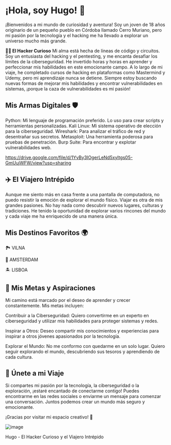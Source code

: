 **¡Hola, soy Hugo! 👋**
=
¡Bienvenidos a mi mundo de curiosidad y aventura! Soy un joven de 18 años originario de un pequeño pueblo en Córdoba llamado Cerro Muriano, pero mi pasión por la tecnología y el hacking me ha llevado a explorar un universo mucho más grande.

**👨‍💻 El Hacker Curioso**
Mi alma está hecha de líneas de código y circuitos. Soy un entusiasta del hacking y el pentesting, y me encanta desafiar los límites de la ciberseguridad. He invertido horas y horas en aprender y perfeccionar mis habilidades en este emocionante campo. A lo largo de mi viaje, he completado cursos de hacking en plataformas como Mastermind y Udemy, pero mi aprendizaje nunca se detiene. Siempre estoy buscando nuevas formas de mejorar mis habilidades y encontrar vulnerabilidades en sistemas, ¡porque la caza de vulnerabilidades es mi pasión!

**Mis Armas Digitales 🛡️**
-
Python: Mi lenguaje de programación preferido. Lo uso para crear scripts y herramientas personalizadas.
Kali Linux: Mi sistema operativo de elección para la ciberseguridad.
Wireshark: Para analizar el tráfico de red y desentrañar sus secretos.
Metasploit: Una herramienta poderosa para pruebas de penetración.
Burp Suite: Para encontrar y explotar vulnerabilidades web.

https://drive.google.com/file/d/1YvBy3IOgerLeNd5xyltgs05-GmUujWFW/view?usp=sharing

**✈️ El Viajero Intrépido**
-
Aunque me siento más en casa frente a una pantalla de computadora, no puedo resistir la emoción de explorar el mundo físico. Viajar es otra de mis grandes pasiones. No hay nada como descubrir nuevos lugares, culturas y tradiciones. He tenido la oportunidad de explorar varios rincones del mundo y cada viaje me ha enriquecido de una manera única.

**Mis Destinos Favoritos 🌍**
-
🏞️ VILNA
<p>
🏰 AMSTERDAM
<p>
🏝️ LISBOA
<p>
  
**🚀 Mis Metas y Aspiraciones**
-
Mi camino está marcado por el deseo de aprender y crecer constantemente. Mis metas incluyen:

Contribuir a la Ciberseguridad: Quiero convertirme en un experto en ciberseguridad y utilizar mis habilidades para proteger sistemas y redes.

Inspirar a Otros: Deseo compartir mis conocimientos y experiencias para inspirar a otros jóvenes apasionados por la tecnología.

Explorar el Mundo: No me conformo con quedarme en un solo lugar. Quiero seguir explorando el mundo, descubriendo sus tesoros y aprendiendo de cada cultura.

**🌟 Únete a mi Viaje**
-
Si compartes mi pasión por la tecnología, la ciberseguridad o la exploración, ¡estaré encantado de conectarme contigo! Puedes encontrarme en las redes sociales o enviarme un mensaje para comenzar una conversación. Juntos podemos crear un mundo más seguro y emocionante.

¡Gracias por visitar mi espacio creativo! 🚀

![image](https://github.com/DROPPING44/dropping44/assets/74171653/2b433f30-1f53-41db-9a71-8abe1d567274)


Hugo - El Hacker Curioso y el Viajero Intrépido
